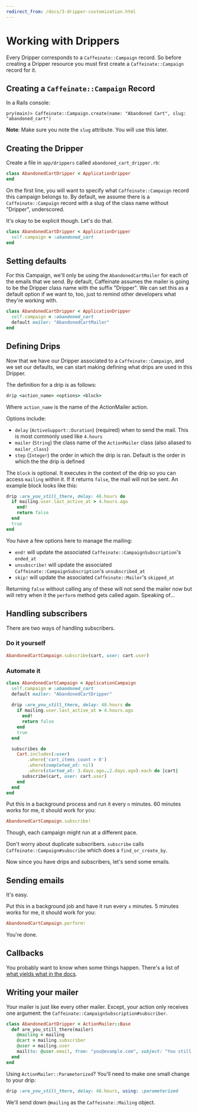 ```yaml
---
redirect_from: /docs/3-dripper-customization.html
---
```


# Working with Drippers

Every Dripper corresponds to a `Caffeinate::Campaign` record. So before creating a
Dripper resource you must first create a `Caffeinate::Campaign` record for it.

## Creating a `Caffeinate::Campaign` Record

In a Rails console:

```
pry(main)> Caffeinate::Campaign.create(name: "Abandoned Cart", slug: "abandoned_cart")
```

**Note**: Make sure you note the `slug` attribute. You will use this later.

## Creating the Dripper

Create a file in `app/drippers` called `abandoned_cart_dripper.rb`:

```ruby
class AbandonedCartDripper < ApplicationDripper 
end 
```

On the first line, you will want to specify what `Caffeinate::Campaign` record this campaign belongs to. By default,
we assume there is a `Caffeinate::Campaign` record with a slug of the class name without "Dripper", underscored. 

It's okay to be explicit though. Let's do that.

```ruby 
class AbandonedCartDripper < ApplicationDripper
  self.campaign = :abandoned_cart 
end
```

## Setting defaults

For this Campaign, we'll only be using the `AbandonedCartMailer` for each of the emails that we send. By default,
Caffeinate assumes the mailer is going to be the Dripper class name with the suffix "Dripper". We can set this as a default option
if we want to, too, just to remind other developers what they're working with.

```ruby 
class AbandonedCartDripper < ApplicationDripper
  self.campaign = :abandoned_cart
  default mailer: "AbandonedCartMailer"
end
``` 

## Defining Drips

Now that we have our Dripper associated to a `Caffeinate::Campaign`, and we set our defaults, we can start making defining
what drips are used in this Dripper.

The definition for a drip is as follows:

```ruby
drip <action_name> <options> <block>
```

Where `action_name` is the name of the ActionMailer action.

Options include:
* `delay` (`ActiveSupport::Duration`) (required) when to send the mail. This is most commonly used like `4.hours`
* `mailer` (`String`) the class name of the `ActionMailer` class (also aliased to `mailer_class`)
* `step` (`Integer`) the order in which the drip is ran. Default is the order in which the the drip is defined

The `block` is optional. It executes in the context of the drip so you can access `mailing` within it. If it returns 
`false`, the mail will not be sent. An example block looks like this:

```ruby 
drip :are_you_still_there, delay: 48.hours do 
  if mailing.user.last_active_at > 4.hours.ago
    end!
    return false  
  end 
  true 
end 
```

You have a few options here to manage the mailing:
* `end!` will update the associated `Caffeinate::CampaignSubscription`'s `ended_at`
* `unsubscribe!` will update the associated `Caffeinate::CampaignSubscription`'s `unsubscribed_at`
* `skip!` will update the associated `Caffeinate::Mailer`'s `skipped_at`

Returning `false` without calling any of these will not send the mailer _now_ but will retry when it the `perform` method gets called again. Speaking of...

## Handling subscribers

There are two ways of handling subscribers. 

### Do it yourself

```ruby
AbandonedCartCampaign.subscribe(cart, user: cart.user)
```

### Automate it

```ruby
class AbandonedCartCampaign < ApplicationCampaign
  self.campaign = :abandoned_cart
  default mailer: "AbandonedCartDripper"
  
  drip :are_you_still_there, delay: 48.hours do 
    if mailing.user.last_active_at > 4.hours.ago
      end!
      return false  
    end 
    true 
  end 

  subscribes do 
    Cart.includes(:user)
        .where('cart_items_count > 0')
        .where(completed_at: nil)
        .where(started_at: 3.days.ago..2.days.ago).each do |cart|
      subscribe(cart, user: cart.user)
    end
  end 
end
```

Put this in a background process and run it every `n` minutes. 60 minutes works for me, it should work for you:

```ruby
AbandonedCartCampaign.subscribe!
```

Though, each campaign might run at a different pace.

Don't worry about duplicate subscribers. `subscribe` calls `Caffeinate::Campaign#subscribe` which does a `find_or_create_by`.

Now since you have drips and subscribers, let's send some emails.

## Sending emails

It's easy. 

Put this in a background job and have it run every `x` minutes. 5 minutes works for me, it should work for you:

```ruby
AbandonedCartCampaign.perform!
```

You're done.

## Callbacks

You probably want to know when some things happen. There's a list of [what yields what in the docs](https://rubydoc.info/gems/caffeinate/Caffeinate/Dripper/Callbacks).

## Writing your mailer

Your mailer is just like every other mailer. Except, your action only receives one argument: the `Caffeinate::CampaignSubscription#subscriber`.

```ruby 
class AbandonedCartDripper < ActionMailer::Base
  def are_you_still_there(mailer)
    @mailing = mailing
    @cart = mailing.subscriber
    @user = mailing.user 
    mail(to: @user.email, from: "you@example.com", subject: "You still there?")
  end 
end
```

Using `ActionMailer::Parameterized`? You'll need to make one small change to your drip:

```ruby
drip :are_you_still_there, delay: 48.hours, using: :parameterized 
```

We'll send down `@mailing` as the `Caffeinate::Mailing` object.
